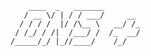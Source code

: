        ____  _   _______
       / __ \/ | / / ___/     __
      / / / /  |/ /\__ \   __/ /_
     / /_/ / /|  /___/ /  /_  __/
    /_____/_/ |_//____/    /_/
